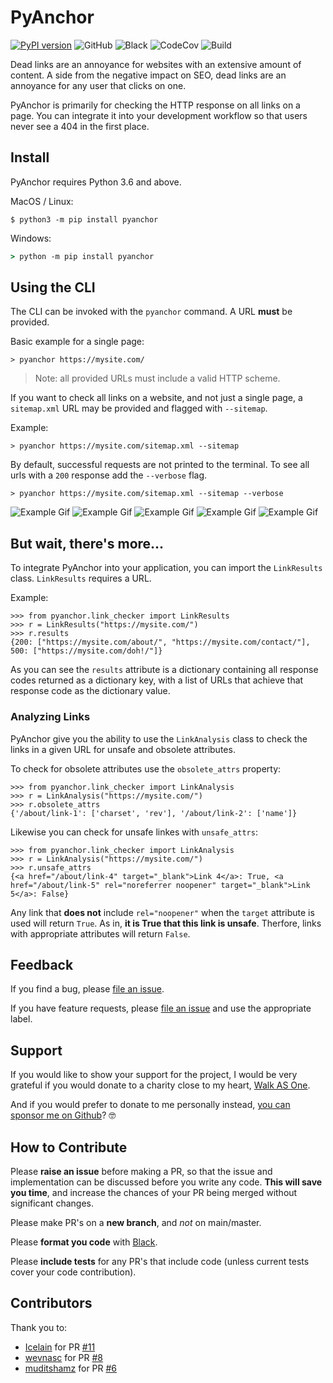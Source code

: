 # PyAnchor

[![PyPI version](https://badge.fury.io/py/pyanchor.svg)](https://badge.fury.io/py/pyanchor)
![GitHub](https://img.shields.io/github/license/endlesstrax/pyanchor)
![Black](https://img.shields.io/badge/code%20style-black-000000.svg)
![CodeCov](https://codecov.io/gh/EndlessTrax/pyanchor/branch/master/graph/badge.svg)
![Build](https://travis-ci.org/EndlessTrax/pyanchor.svg?branch=master)

Dead links are an annoyance for websites with an extensive amount of content. A side from the
negative impact on SEO, dead links are an annoyance for any user that clicks on one.

PyAnchor is primarily for checking the HTTP response on all links on a page. You can integrate it
into your development workflow so that users never see a 404 in the first place.

## Install

PyAnchor requires Python 3.6 and above.

MacOS / Linux:

```shell
$ python3 -m pip install pyanchor
```

Windows:

```cmd
> python -m pip install pyanchor
```

## Using the CLI

The CLI can be invoked with the `pyanchor` command. A URL **must** be provided.

Basic example for a single page:

```shell
> pyanchor https://mysite.com/
```

> Note: all provided URLs must include a valid HTTP scheme.

If you want to check all links on a website, and not just a single page, a `sitemap.xml` URL may be
provided and flagged with `--sitemap`.

Example:

```shell
> pyanchor https://mysite.com/sitemap.xml --sitemap
```

By default, successful requests are not printed to the terminal. To see all urls with a `200`
response add the `--verbose` flag.

```shell
> pyanchor https://mysite.com/sitemap.xml --sitemap --verbose
```

![Example Gif](/assets/example-help.gif)
![Example Gif](/assets/example-single-page.gif)
![Example Gif](/assets/example-single-page-verbose.gif)
![Example Gif](/assets/example-sitemap.gif)
![Example Gif](/assets/example-sitemap-verbose.gif)

## But wait, there's more...

To integrate PyAnchor into your application, you can import the `LinkResults` class. `LinkResults`
requires a URL.

Example:

```
>>> from pyanchor.link_checker import LinkResults
>>> r = LinkResults("https://mysite.com/")
>>> r.results
{200: ["https://mysite.com/about/", "https://mysite.com/contact/"], 500: ["https://mysite.com/doh!/"]}
```

As you can see the `results` attribute is a dictionary containing all response codes returned as a
dictionary key, with a list of URLs that achieve that response code as the dictionary value.

### Analyzing Links

PyAnchor give you the ability to use the `LinkAnalysis` class to check the links in a given URL for unsafe and obsolete attributes.

To check for obsolete attributes use the `obsolete_attrs` property:

```
>>> from pyanchor.link_checker import LinkAnalysis
>>> r = LinkAnalysis("https://mysite.com/")
>>> r.obsolete_attrs
{'/about/link-1': ['charset', 'rev'], '/about/link-2': ['name']}
```

Likewise you can check for unsafe linkes with `unsafe_attrs`:

```
>>> from pyanchor.link_checker import LinkAnalysis
>>> r = LinkAnalysis("https://mysite.com/")
>>> r.unsafe_attrs
{<a href="/about/link-4" target="_blank">Link 4</a>: True, <a href="/about/link-5" rel="noreferrer noopener" target="_blank">Link 5</a>: False}
```

Any link that **does not** include `rel="noopener"` when the `target` attribute is used will return `True`. As in, **it is True that this link is unsafe**. Therfore, links with appropriate attributes will return `False`.

## Feedback

If you find a bug, please [file an issue](https://github.com/EndlessTrax/pyanchor/issues).

If you have feature requests, please [file an issue](https://github.com/EndlessTrax/pyanchor/issues)
and use the appropriate label.

## Support

If you would like to show your support for the project, I would be very grateful if you would donate
to a charity close to my heart, [Walk AS One](https://walkasone.org/donate/).

And if you would prefer to donate to me personally instead,
[you can sponsor me on Github](https://github.com/sponsors/EndlessTrax)? 🤓


## How to Contribute

Please **raise an issue** before making a PR, so that the issue and implementation can be discussed before you write any code. **This will save you time**, and increase the chances of your PR being merged without significant changes. 

Please make PR's on a **new branch**, and _not_ on main/master. 

Please **format you code** with [Black](https://pypi.org/project/black/).

Please **include tests** for any PR's that include code (unless current tests cover your code contribution).



## Contributors

Thank you to:

- [Icelain](https://github.com/Icelain) for PR [#11](https://github.com/EndlessTrax/pyanchor/pull/11)
- [wevnasc](https://github.com/wevnasc) for PR [#8](https://github.com/EndlessTrax/pyanchor/pull/8)
- [muditshamz](https://github.com/muditshamz) for PR [#6](https://github.com/EndlessTrax/pyanchor/pull/6)